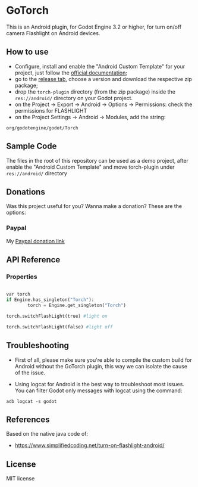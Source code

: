 GoTorch
=====
This is an Android plugin, for Godot Engine 3.2 or higher, for turn on/off camera Flashlight on Android devices. 

How to use
----------
- Configure, install  and enable the "Android Custom Template" for your project, just follow the [official documentation](https://docs.godotengine.org/en/latest/getting_started/workflow/export/android_custom_build.html);
- go to the [release tab](https://github.com/jospic/godot3_torch/releases), choose a version and download the respective zip package;
- drop the ```torch-plugin``` directory (from the zip package) inside the ```res://android/``` directory on your Godot project.
- on the Project -> Export -> Android -> Options -> Permissions: check the permissions for FLASHLIGHT
- on the Project Settings -> Android -> Modules, add the string:

```
org/godotengine/godot/Torch
```
Sample Code
---------
The files in the root of this repository can be used as a demo project, after enable the "Android Custom Template" and move torch-plugin under ```res://android/``` directory

Donations
---------
Was this project useful for you? Wanna make a donation? These are the options:

### Paypal

My [Paypal donation link](https://www.paypal.me/donatejospic?locale.x=it_IT)

API Reference
-------------

### Properties
```python

var torch
if Engine.has_singleton("Torch"):
		torch = Engine.get_singleton("Torch")

torch.switchFlashLight(true) #light on

torch.switchFlashLight(false) #light off

```

Troubleshooting
--------------
* First of all, please make sure you're able to compile the custom build for Android without the GoTorch plugin, this way we can isolate the cause of the issue.

* Using logcat for Android is the best way to troubleshoot most issues. You can filter Godot only messages with logcat using the command: 
```
adb logcat -s godot
```

References
-------------
Based on the native java code of:
* https://www.simplifiedcoding.net/turn-on-flashlight-android/

License
-------------
MIT license
